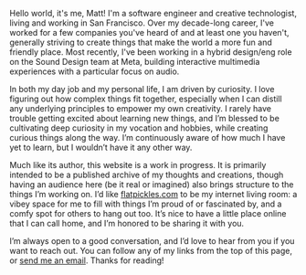 Hello world, it's me, Matt! I'm a software engineer and creative technologist, living and working in San Francisco. Over my decade-long career, I've worked for a few companies you've heard of and at least one you haven't, generally striving to create things that make the world a more fun and friendly place. Most recently, I've been working in a hybrid design/eng role on the Sound Design team at Meta, building interactive multimedia experiences with a particular focus on audio.

In both my day job and my personal life, I am driven by curiosity. I love figuring out how complex things fit together, especially when I can distill any underlying principles to empower my own creativity. I rarely have trouble getting excited about learning new things, and I’m blessed to be cultivating deep curiosity in my vocation and hobbies, while creating curious things along the way. I’m continuously aware of how much I have yet to learn, but I wouldn’t have it any other way.

Much like its author, this website is a work in progress. It is primarily intended to be a published archive of my thoughts and creations, though having an audience here (be it real or imagined) also brings structure to the things I’m working on. I’d like [flatpickles.com](http://flatpickles.com) to be my internet living room: a vibey space for me to fill with things I’m proud of or fascinated by, and a comfy spot for others to hang out too. It’s nice to have a little place online that I can call home, and I’m honored to be sharing it with you.

I’m always open to a good conversation, and I’d love to hear from you if you want to reach out. You can follow any of my links from the top of this page, or [send me an email](mailto:matt@flatpickles.com). Thanks for reading!